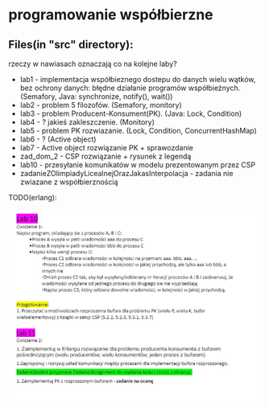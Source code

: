 # programowanie współbierzne  
## Files(in "src" directory):
rzeczy w nawiasach oznaczają co na kolejne laby?
- lab1 - implementacja współbieznego dostepu do danych wielu wątków, bez ochrony danych: błędne działanie programów współbieżnych. (Semafory, Java: synchronize, notify(), wait())
- lab2 - problem 5 filozofów. (Semafory, monitory)
- lab3 - problem Producent-Konsument(PK). (Java: Lock, Condition)
- lab4 - ? jakieś zakleszczenie. (Monitory)
- lab5 - problem PK rozwiazanie. (Lock, Condition, ConcurrentHashMap)
- lab6 - ? (Active object)
- lab7 - Active object rozwiązanie PK + sprawozdanie
- zad_dom_2 - CSP rozwiązanie + rysunek z legendą
- lab10 - przesyłanie komunikatów w modelu prezentowanym przez CSP
- zadanieZOlimpiadyLicealnejOrazJakasInterpolacja - zadania nie zwiazane z współbierznością  

TODO(erlang):

![ScreenShot](ErlangTODO.JPG)

